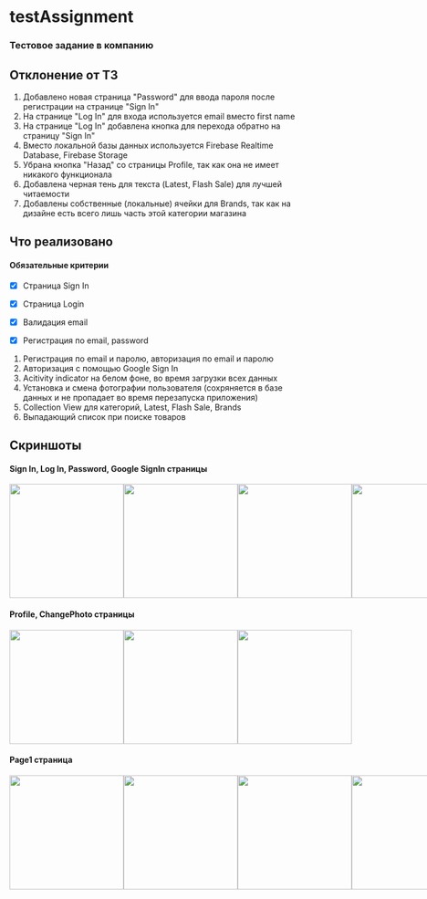 # testAssignment
### Тестовое задание в компанию

## Отклонение от ТЗ
1) Добавлено новая страница "Password" для ввода пароля после регистрации на  странице "Sign In"
2) На странице "Log In" для входа используется email вместо first name
3) На странице "Log In" добавлена кнопка для перехода обратно на страницу "Sign In"
4) Вместо локальной базы данных используется Firebase Realtime Database, Firebase Storage
5) Убрана кнопка "Назад" со страницы Profile, так как она не имеет никакого функционала
6) Добавлена черная тень для текста (Latest, Flash Sale) для лучшей читаемости
7) Добавлены собственные (локальные) ячейки для Brands, так как на дизайне есть всего лишь часть этой категории магазина


## Что реализовано
#### Обязательные критерии
- [x] Страница Sign In
- [x] Страница Login
- [x] Валидация email
- [x] Регистрация по email, password


1) Регистрация по email и паролю, авторизация по email и паролю
2) Авторизация с помощью Google Sign In
3) Acitivity indicator на белом фоне, во время загрузки всех данных
4) Установка и смена фотографии пользователя (сохряняется в базе данных и не пропадает во время перезапуска приложения)
5) Collection View для категорий, Latest, Flash Sale, Brands
6) Выпадающий список при поиске товаров


## Скриншоты
#### Sign In, Log In, Password, Google SignIn страницы
<div style="display:flex;">
  <img src="https://user-images.githubusercontent.com/88378430/227189201-3c6a7234-b9ca-455c-8e8a-fb1fd95cf493.png" width="200">
  <img src="https://user-images.githubusercontent.com/88378430/227189300-d7984468-e47e-4eda-b69f-66f5c5c18b26.png" width="200">
  <img src="https://user-images.githubusercontent.com/88378430/227189475-9adbb0f5-98bc-49b8-9a13-8417c2243b75.png" width="200">
  <img src="https://user-images.githubusercontent.com/88378430/227189554-94729cae-d607-4bf2-9e44-dd5690bf1663.png" width="200">
</div>

#### Profile, ChangePhoto страницы
<div style="display:flex;">
  <img src="https://user-images.githubusercontent.com/88378430/227189908-55c91c67-7dde-4d0f-bccc-012e4385a461.png" width="200">
  <img src="https://user-images.githubusercontent.com/88378430/227190079-34552082-1d68-4a43-ad28-f71fd01e20a1.png" width="200">
  <img src="https://user-images.githubusercontent.com/88378430/227190197-8f47b6e3-2959-4742-9e82-b95bd45a6e8b.png" width="200">
</div>


#### Page1 страница
<div style="display:flex;">
  <img src="https://user-images.githubusercontent.com/88378430/227190490-ca3e622f-ee9f-4dbd-a6fc-51d8b33d7c8f.png" width="200">
  <img src="https://user-images.githubusercontent.com/88378430/227190560-d9773d31-7abb-4376-b674-e02d850d0951.png" width="200">
  <img src="https://user-images.githubusercontent.com/88378430/227190982-7a291418-9f4b-4072-af7d-8538003cdcb9.png" width="200">
  <img src="https://user-images.githubusercontent.com/88378430/227191039-d54746b3-5aa3-4153-8ddd-0e6a59c4c311.png" width="200">
</div>


